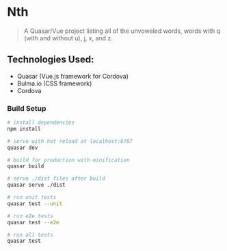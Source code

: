 # Nth

> A Quasar/Vue project listing all of the unvoweled words, words with q (with and without u), j, x, and z.

## Technologies Used:
- Quasar (Vue.js framework for Cordova)
- Bulma.io (CSS framework)
- Cordova

### Build Setup

``` bash
# install dependencies
npm install

# serve with hot reload at localhost:8787
quasar dev

# build for production with minification
quasar build

# serve ./dist files after build
quasar serve ./dist

# run unit tests
quasar test --unit

# run e2e tests
quasar test --e2e

# run all tests
quasar test
```
